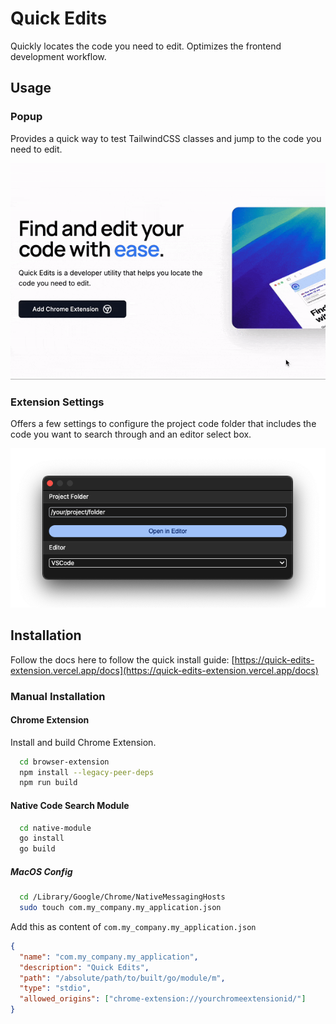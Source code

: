 # Quick Edits

Quickly locates the code you need to edit. Optimizes the frontend development workflow.

## Usage

### Popup

Provides a quick way to test TailwindCSS classes and jump to the code you need to edit.

![How to use popup](./docs/how-to-use-popup.gif)

### Extension Settings

Offers a few settings to configure the project code folder that includes the code you want to search through and an editor select box.

![Extension settings popup](./docs/extension-settings-popup.png)

## Installation

Follow the docs here to follow the quick install guide: [https://quick-edits-extension.vercel.app/docs](https://quick-edits-extension.vercel.app/docs)

### Manual Installation

#### Chrome Extension

Install and build Chrome Extension.

```bash
  cd browser-extension
  npm install --legacy-peer-deps
  npm run build
```

#### Native Code Search Module

```bash
  cd native-module
  go install
  go build
```

##### MacOS Config

```bash
  cd /Library/Google/Chrome/NativeMessagingHosts
  sudo touch com.my_company.my_application.json
```

Add this as content of `com.my_company.my_application.json`

```json
{
  "name": "com.my_company.my_application",
  "description": "Quick Edits",
  "path": "/absolute/path/to/built/go/module/m",
  "type": "stdio",
  "allowed_origins": ["chrome-extension://yourchromeextensionid/"]
}
```
